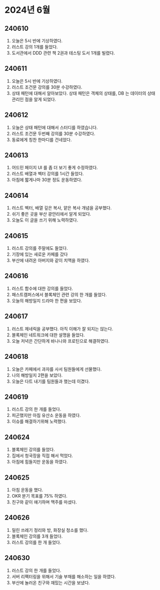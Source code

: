 # 2024년 6월

## 240610

1. 오늘은 5시 반에 기상하였다.
2. 러스트 강의 1개를 들었다.
3. 도서관에서 DDD 관련 책 2권과 테스팅 도서 1개를 빌렸다.

## 240611

1. 오늘은 5시 반에 기상하였다.
2. 러스트 조건문 강의를 30분 수강하였다.
3. 상태 패턴에 대해서 알아보았다. 상태 패턴은 객체의 상태를, DB 는 데이터의 상태 관리인 점을 알게 되었다.

## 240612

1. 오늘은 상태 패턴에 대해서 스터디를 하였습니다.
2. 러스트 조건문 두번째 강의를 30분 수강하였다.
3. 동료에게 칭찬 한마디를 건네었다.

## 240613

1. 어드민 페이지 UI 를 좀 더 보기 좋게 수정하였다.
2. 러스트 배열과 벡터 강의를 1시간 들었다.
3. 아침에 짧게나마 30분 정도 운동하였다.

## 240614

1. 러스트 벡터, 배열 깊은 복사, 얕은 복사 개념을 공부했다.
2. 쉬기 좋은 곳을 부산 광안리에서 알게 되었다.
3. 오늘도 이 글을 쓰기 위해 노력하였다.

## 240615

1. 러스트 강의를 주말에도 들었다.
2. 기장에 있는 새로운 카페를 갔다
3. 부산에 내려온 아버지와 같이 치맥을 하였다.

## 240616

1. 러스트 함수에 대한 강의를 들었다.
2. 패스트캠퍼스에서 블록체인 관련 강의 한 개를 들었다.
3. 오늘의 해방일지 드라마 한 편을 보았다.

## 240617

1. 러스트 제네릭을 공부했다. 아직 이해가 잘 되지는 않는다.
2. 블록체인 네트워크에 대한 설명을 들었다.
3. 오늘 저녁은 간단하게 바나나와 프로틴으로 해결하였다.

## 240618

1. 오늘은 카페에서 과자를 사서 팀원들에게 선물했다.
2. 나의 해방일지 2편을 보았다.
3. 오늘은 다트 내기를 팀원들과 했는데 이겼다.

## 240619

1. 러스트 강의 한 개를 들었다.
2. 피곤했지만 아침 유산소 운동을 하였다.
3. 이슈를 해결하기위해 노력했다.

## 240624

1. 블록체인 강의를 들었다.
2. 집에서 청국장을 직접 해서 먹었다.
3. 아침에 힘들지만 운동을 하였다.

## 240625

1. 아침 운동을 했다.
2. OKR 분기 목표를 75% 하였다.
3. 친구와 같이 얘기하며 맥주를 마셨다.

## 240626

1. 밀린 쓰레기 정리와 방, 화장실 청소를 했다.
2. 블록체인 강의를 3개 들었다.
3. 러스트 강의를 한 개 들었다.

## 240630

1. 러스트 강의 한 개를 들었다.
2. 서버 리팩터링을 위해서 기술 부채를 해소하는 일을 하였다.
3. 부산에 놀러온 친구와 재밌는 시간을 보냈다.
